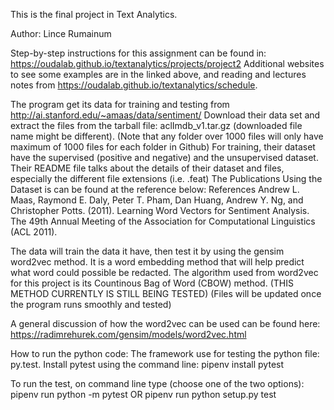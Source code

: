 This is the final project in Text Analytics.

Author: Lince Rumainum

Step-by-step instructions for this assignment can be found in: https://oudalab.github.io/textanalytics/projects/project2 Additional websites to see some examples are in the linked above, and reading and lectures notes from https://oudalab.github.io/textanalytics/schedule.

The program get its data for training and testing from http://ai.stanford.edu/~amaas/data/sentiment/
Download their data set and extract the files from the tarball file:
aclImdb_v1.tar.gz (downloaded file name might be different).
(Note that any folder over 1000 files will only have maximum of 1000 files for each folder in Github)
For training, their dataset have the supervised (positive and negative) and the unsupervised dataset.
Their README file talks about the details of their dataset and files, especially the different file extensions (i.e. .feat)
The Publications Using the Dataset is can be found at the reference below:
References
Andrew L. Maas, Raymond E. Daly, Peter T. Pham, Dan Huang, Andrew Y. Ng, and Christopher Potts. (2011). Learning Word Vectors for Sentiment Analysis. The 49th Annual Meeting of the Association for Computational Linguistics (ACL 2011).

The data will train the data it have, then test it by using the gensim word2vec method. 
It is a word embedding method that will help predict what word could possible be redacted.
The algorithm used from word2vec for this project is its Countinous Bag of Word (CBOW) method.
(THIS METHOD CURRENTLY IS STILL BEING TESTED)
(Files will be updated once the program runs smoothly and tested)

A general discussion of how the word2vec can be used can be found here: 
https://radimrehurek.com/gensim/models/word2vec.html

How to run the python code: 
The framework use for testing the python file: py.test.
Install pytest using the command line: pipenv install pytest

To run the test, on command line type (choose one of the two options): 
pipenv run python -m pytest 
OR
pipenv run python setup.py test